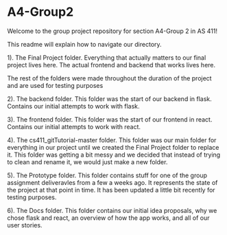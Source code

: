 # A4-Group2
Welcome to the group project repository for section A4-Group 2 in AS 411!

This readme will explain how to navigate our directory.

1). The Final Project folder.  Everything that actually matters to our final project lives here.  The actual frontend and backend that works lives here.  

The rest of the folders were made throughout the duration of the project and are used for testing purposes

2). The backend folder.  This folder was the start of our backend in flask.  Contains our initial attempts to work with flask.

3). The frontend folder.  This folder was the start of our frontend in react.  Contains our initial attempts to work with react.

4). The cs411_gitTutorial-master folder.  This folder was our main folder for everything in our project until we created the Final Project folder to replace it.  This folder was getting a bit messy and we decided that instead of trying to clean and rename it, we would just make a new folder.

5). The Prototype folder.  This folder contains stuff for one of the group assignment deliveravles from a few a weeks ago.  It represents the state of the project at that point in time.  It has been updated a little bit recently for testing purposes.

6). The Docs folder.  This folder contains our initial idea proposals, why we chose flask and react, an overview of how the app works, and all of our user stories.

